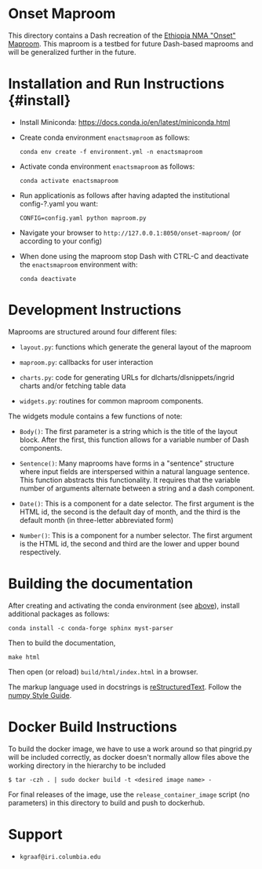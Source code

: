# Onset Maproom

This directory contains a Dash recreation of the
[Ethiopia NMA "Onset" Maproom](http://213.55.84.78:8082/maproom/Agriculture/Historical/Onset.html).
This maproom is a testbed for future Dash-based maprooms and will be
generalized further in the future.


# Installation and Run Instructions {#install}

* Install Miniconda: https://docs.conda.io/en/latest/miniconda.html

* Create conda environment `enactsmaproom` as follows:

    `conda env create -f environment.yml -n enactsmaproom`

* Activate conda environment `enactsmaproom` as follows:

    `conda activate enactsmaproom`

* Run applicationis as follows after having adapted the institutional config-?.yaml you want:

    `CONFIG=config.yaml python maproom.py`

* Navigate your browser to `http://127.0.0.1:8050/onset-maproom/` (or according to your config)

* When done using the maproom stop Dash with CTRL-C and deactivate the `enactsmaproom` environment with:

    `conda deactivate`

# Development Instructions

Maprooms are structured around four different files:

* `layout.py`: functions which generate the general layout of the maproom

* `maproom.py`: callbacks for user interaction

* `charts.py`: code for generating URLs for dlcharts/dlsnippets/ingrid charts and/or fetching table data

* `widgets.py`: routines for common maproom components.

The widgets module contains a few functions of note:

* `Body()`: The first parameter is a string which is the title of the layout block.
   After the first, this function allows for a variable number of Dash components.

* `Sentence()`: Many maprooms have forms in a "sentence" structure where input fields are interspersed
  within a natural language sentence. This function abstracts this functionality. It requires that
  the variable number of arguments alternate between a string and a dash component.

* `Date()`: This is a component for a date selector. The first argument is the HTML id,
  the second is the default day of month, and the third is the default month (in three-letter abbreviated form)

* `Number()`: This is a component for a number selector. The first argument is the HTML id,
   the second and third are the lower and upper bound respectively.

# Building the documentation

After creating and activating the conda environment (see [above](#install)), install additional packages as follows:

    conda install -c conda-forge sphinx myst-parser

Then to build the documentation,

    make html

Then open (or reload) `build/html/index.html` in a browser.

The markup language used in docstrings is [reStructuredText](https://www.sphinx-doc.org/en/master/usage/restructuredtext/basics.html). Follow the [numpy Style Guide](https://numpydoc.readthedocs.io/en/latest/format.html).


# Docker Build Instructions

To build the docker image, we have to use a work around so that pingrid.py will be included correctly, as
docker doesn't normally allow files above the working directory in the hierarchy to be included

    $ tar -czh . | sudo docker build -t <desired image name> -

For final releases of the image, use the `release_container_image` script (no parameters) in this directory
to build and push to dockerhub.


# Support

* `kgraaf@iri.columbia.edu`
